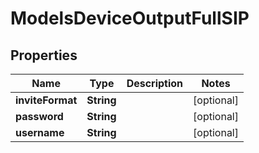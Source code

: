 

# ModelsDeviceOutputFullSIP


## Properties

| Name | Type | Description | Notes |
|------------ | ------------- | ------------- | -------------|
|**inviteFormat** | **String** |  |  [optional] |
|**password** | **String** |  |  [optional] |
|**username** | **String** |  |  [optional] |



